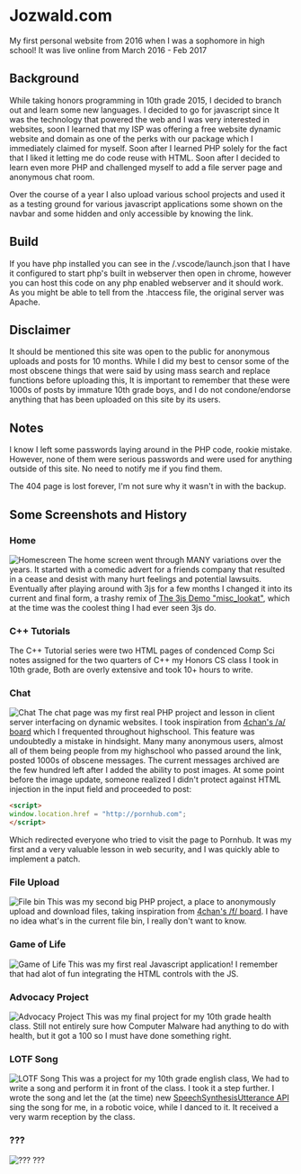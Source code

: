 # Jozwald.com
My first personal website from 2016 when I was a sophomore in high school! It was live online from March 2016 - Feb 2017

## Background
While taking honors programming in 10th grade 2015, I decided to branch out and learn some new languages.
I decided to go for javascript since It was the technology that powered the web and I was very interested in websites,
soon I learned that my ISP was offering a free website dynamic website and domain as one of the perks with our package
which I immediately claimed for myself. Soon after I learned PHP solely for the fact that I liked it letting me do code reuse
with HTML. Soon after I decided to learn even more PHP and challenged myself to add a file server page and anonymous chat room.

Over the course of a year I also upload various school projects and used it as a testing ground for various javascript applications
some shown on the navbar and some hidden and only accessible by knowing the link.

## Build
If you have php installed you can see in the /.vscode/launch.json that I have it configured to start php's built in webserver then open in chrome, however you can host this code on any php enabled webserver and it should work. As you might be able to tell from the .htaccess file, the original server was Apache. 

## Disclaimer 

It should be mentioned this site was open to the public for anonymous uploads and posts for 10 months. While I did my best to censor
some of the most obscene things that were said by using mass search and replace functions before uploading this,
It is important to remember that these were 1000s of posts by immature 10th grade boys, and I do not
condone/endorse anything that has been uploaded on this site by its users.

## Notes
I know I left some passwords laying around in the PHP code, rookie mistake. However, none of them were serious passwords and
were used for anything outside of this site. No need to notify me if you find them. 

The 404 page is lost forever, I'm not sure why it wasn't in with the backup.  

## Some Screenshots and History

### Home
![Homescreen](https://github.com/James-Oswald/Jozwald.com/blob/master/screenshots/homescreen.png)
The home screen went through MANY variations over the years. It started with a comedic advert for a friends company that resulted
in a cease and desist with many hurt feelings and potential lawsuits. Eventually after playing around with 3js for a few months
I changed it into its current and final form, a trashy remix of [The 3js Demo "misc_lookat"](https://threejs.org/examples/#misc_lookat),
which at the time was the coolest thing I had ever seen 3js do. 

### C++ Tutorials
The C++ Tutorial series were two HTML pages of condenced Comp Sci notes assigned for the two quarters of C++
my Honors CS class I took in 10th grade, Both are overly extensive and took 10+ hours to write.

### Chat
![Chat](https://github.com/James-Oswald/Jozwald.com/blob/master/screenshots/chat.png)
The chat page was my first real PHP project and lesson in client server interfacing on dynamic websites. I took inspiration from
[4chan's /a/ board](https://boards.4channel.org/a/) which I frequented throughout highschool.
This feature was undoubtedly a mistake in hindsight. Many many anonymous
users, almost all of them being people from my highschool who passed around the link, posted 1000s of obscene messages. The current
messages archived are the few hundred left after I added the ability to post images. At some point before the image update, 
someone realized I didn't protect against HTML injection in the input field and proceeded to post:
```html
<script>
window.location.href = "http://pornhub.com";
</script>
```
Which redirected everyone who tried to visit the page to Pornhub. It was my first and a very valuable lesson in web security, and I
was quickly able to implement a patch.

### File Upload
![File bin](https://github.com/James-Oswald/Jozwald.com/blob/master/screenshots/filebin.png)
This was my second big PHP project, a place to anonymously upload and download files, taking inspiration from
[4chan's /f/ board](https://boards.4chan.org/f/). I have no idea what's in the current file bin, I really don't want to know.

### Game of Life
![Game of Life](https://github.com/James-Oswald/Jozwald.com/blob/master/screenshots/game%20of%20life.png)
This was my first real Javascript application! I remember that had alot of fun integrating the HTML controls with the JS.

### Advocacy Project
![Advocacy Project](https://github.com/James-Oswald/Jozwald.com/blob/master/screenshots/advoc.png)
This was my final project for my 10th grade health class. Still not entirely sure how Computer Malware had anything to do with health,
but it got a 100 so I must have done something right. 

### LOTF Song
![LOTF Song](https://github.com/James-Oswald/Jozwald.com/blob/master/screenshots/lotfsong.png)
This was a project for my 10th grade english class, We had to write a song and perform it in front of the class.
I took it a step further. I wrote the song and let the (at the time) new
[SpeechSynthesisUtterance API](https://developer.mozilla.org/en-US/docs/Web/API/SpeechSynthesisUtterance)
sing the song for me, in a robotic voice, while I danced to it. It received a very warm reception by the class. 

### ???
![???](https://github.com/James-Oswald/Jozwald.com/blob/master/screenshots/what.png)
???

